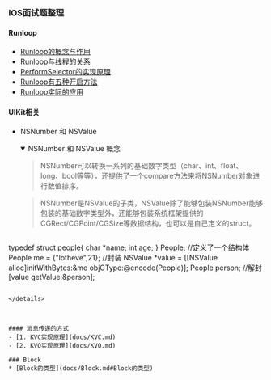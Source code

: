 ### iOS面试题整理
#### Runloop
- [Runloop的概念与作用](docs/Runloop.md#Runloop的概念与作用)
- [Runloop与线程的关系](docs/Runloop.md#Runloop与线程的关系)
- [PerformSelector的实现原理](docs/Runloop.md#PerformSelector的实现原理)
- [Runloop有五种开启方法](docs/Runloop.md#Runloop有五种开启方法)
- [Runloop实际的应用](docs/Runloop.md#Runloop实际的应用)

#### UIKit相关
- NSNumber 和 NSValue

  <details open>
  <summary>NSNumber 和 NSValue 概念</summary>
  
  > NSNumber可以转换一系列的基础数字类型（char、int、float、long、bool等等），还提供了一个compare方法来将NSNumber对象进行数值排序。
  
  > NSNumber是NSValue的子类，NSValue除了能够包装NSNumber能够包装的基础数字类型外，还能够包装系统框架提供的CGRect/CGPoint/CGSize等数据结构，也可以是自己定义的struct。
  
  ```swift
typedef struct people{
    char *name;
    int age;
} People;  //定义了一个结构体
People me = {"lotheve",21};
//封装
NSValue *value = [[NSValue alloc]initWithBytes:&me objCType:@encode(People)];
People person;
//解封  
[value getValue:&person];  
  ```
  
 </details>



#### 消息传递的方式
- [1. KVC实现原理](docs/KVC.md)
- [2. KVO实现原理](docs/KVO.md)

### Block
* [Block的类型](docs/Block.md#Block的类型)